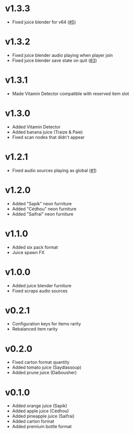 # v1.3.3
 - Fixed juice blender for v64 ([#5](https://github.com/Shlygly/LethalCompanyJuicesMod/issues/5))

# v1.3.2
 - Fixed juice blender audio playing when player join
 - Fixed juice blender save state on quit ([#3](https://github.com/Shlygly/LethalCompanyJuicesMod/issues/3))

# v1.3.1
 - Made Vitamin Detector compatible with reserved item slot

# v1.3.0
 - Added Vitamin Detector
 - Added banana juice (Traize & Paie)
 - Fixed scan nodes that didn't appear

# v1.2.1
 - Fixed audio sources playing as global ([#1](https://github.com/Shlygly/LethalCompanyJuicesMod/issues/1))

# v1.2.0
 - Added "Sapik" neon furniture
 - Added "Cédhou" neon furniture
 - Added "Saifrai" neon furniture

# v1.1.0
 - Added six pack format
 - Juice spawn FX

# v1.0.0
 - Added juice blender furniture
 - Fixed scraps audio sources

# v0.2.1
 - Configuration keys for items rarity
 - Rebalanced item rarity

# v0.2.0
 - Fixed carton format quantity
 - Added tomato juice (Saydlassoup)
 - Added prune juice (Daibousher)

# v0.1.0
 - Added orange juice (Sapik)
 - Added apple juice (Cédhou)
 - Added pineapple juice (Saifrai)
 - Added carton format
 - Added premium bottle format
